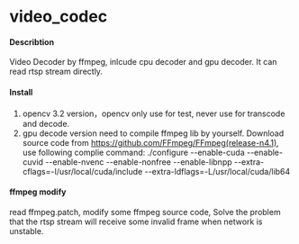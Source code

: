# video_codec

#### Describtion
Video Decoder by ffmpeg, inlcude cpu decoder and gpu decoder. It can read rtsp stream directly.

#### Install

1. opencv 3.2 version，opencv only use for test, never use for transcode and decode.
2. gpu decode version need to compile ffmpeg lib by yourself. Download source code from https://github.com/FFmpeg/FFmpeg(release-n4.1), use following complie command:
./configure --enable-cuda --enable-cuvid --enable-nvenc --enable-nonfree --enable-libnpp 
--extra-cflags=-I/usr/local/cuda/include --extra-ldflags=-L/usr/local/cuda/lib64

#### ffmpeg modify
read ffmpeg.patch, modify some ffmpeg source code, Solve the problem that the rtsp stream will receive some invalid frame when network is unstable.

